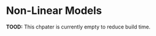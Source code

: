 # Non-Linear Models

**TOOD:** This chpater is currently empty to reduce build time.

<!-- Some notes: -->

<!-- - Currently, most of this code is similar to that of the non-linear chapter of ISLR. It will likely change in the future. -->
<!-- - GAMs and `caret` have some issues working together! -->
<!-- - These are currently notes without narrative. -->

<!-- ```{r load_library} -->
<!-- library(ISLR) -->
<!-- ``` -->

<!-- ## Polynomial Regression -->

<!-- ```{r} -->
<!-- fit_poly_4 = lm(wage ~ poly(age, 4), data = Wage) -->
<!-- summary(fit_poly_4) -->
<!-- ``` -->

<!-- ```{r} -->
<!-- fit_poly_4_raw = lm(wage ~ poly(age, 4, raw = TRUE), data = Wage) -->
<!-- summary(fit_poly_4_raw) -->
<!-- ``` -->

<!-- ```{r} -->
<!-- coef(fit_poly_4) -->
<!-- coef(fit_poly_4_raw) -->
<!-- plot(fitted(fit_poly_4), fitted(fit_poly_4_raw)) -->
<!-- ``` -->


<!-- ```{r plot_poly_fit} -->
<!-- age_lower = range(Wage$age)[1] -->
<!-- age_upper = range(Wage$age)[2] -->
<!-- age_grid = seq(from = age_lower, to = age_upper, by = 1) -->

<!-- age_pred = predict(fit_poly_4, newdata = data.frame(age = age_grid), se = TRUE) -->
<!-- age_se_bands = cbind(age_pred$fit + 2 * age_pred$se.fit, age_pred$fit - 2 * age_pred$se.fit) -->

<!-- plot(wage ~ age, data = Wage, -->
<!--   cex = .5, col = "darkgrey", -->
<!--   xlab = "Age", ylab = "Wage" -->
<!-- ) -->
<!-- lines(age_grid, age_pred$fit, lwd = 2, col = "dodgerblue") -->
<!-- matlines(age_grid, age_se_bands, lwd = 1, col = "dodgerblue", lty = 3) -->
<!-- ``` -->

<!-- ### ANOVA -->

<!-- ```{r anova} -->
<!-- fit_a = lm(wage ~ education, data = Wage) -->
<!-- fit_b = lm(wage ~ education + age, data = Wage) -->
<!-- fit_c = lm(wage ~ education + poly(age, 2), data = Wage) -->
<!-- fit_d = lm(wage ~ education + poly(age, 3), data = Wage) -->
<!-- anova(fit_a, fit_b, fit_c, fit_d) -->
<!-- ``` -->

<!-- ## Logistic Regression, Polynomial Terms -->

<!-- ```{r logistic} -->
<!-- glm_poly_4 = glm(I(wage > 250) ~ poly(age, 4), data = Wage, family = binomial) -->
<!-- summary(glm_poly_4) -->
<!-- ``` -->

<!-- ```{r} -->
<!-- glm_pred = predict(glm_poly_4, newdata = data.frame(age = age_grid), se = TRUE) -->
<!-- glm_se_bands = cbind(fit = glm_pred$fit, -->
<!--                      lower = glm_pred$fit - 2 * glm_pred$se.fit, -->
<!--                      upper = glm_pred$fit + 2 * glm_pred$se.fit) -->

<!-- glm_prob_bands = exp(glm_se_bands) / (1 + exp(glm_se_bands)) -->
<!-- matplot(age_grid, glm_prob_bands, -->
<!--         lwd = c(2, 1, 1), lty = c(1, 2, 2), -->
<!--         type = "l", col = "dodgerblue", -->
<!--         ylim = c(0, 0.1)) -->
<!-- points(jitter(Wage$age), I((Wage$wage > 250) / 10), -->
<!--        cex = .5, pch = "|", col = "darkgrey" -->
<!-- ) -->
<!-- ``` -->

<!-- ## Step Functions -->

<!-- ```{r step_functions} -->
<!-- table(cut(Wage$age, 4)) -->
<!-- step_fit = lm(wage ~ cut(age, 4), data = Wage) -->
<!-- age_pred = predict(step_fit, newdata = data.frame(age = age_grid), se = TRUE) -->
<!-- coef(summary(step_fit)) -->

<!-- plot(wage ~ age, data = Wage, -->
<!--      cex = .5, col = "darkgrey", -->
<!--      xlab = "Age", ylab = "Wage" -->
<!-- ) -->
<!-- lines(age_grid, age_pred$fit, col = "dodgerblue", lwd = 3) -->
<!-- ``` -->










<!-- ### Smoothing Splines -->

<!-- ```{r smooth_spline, message=FALSE, warning=FALSE} -->
<!-- library(splines) -->
<!-- ss_age = smooth.spline(Wage$age, Wage$wage, df = 28) -->
<!-- plot(wage ~ age, data = Wage, -->
<!--      cex = .5, col = "darkgrey", -->
<!--      xlab = "Age", ylab = "Wage" -->
<!-- ) -->
<!-- lines(ss_age, col = "darkorange", lwd = 2) -->

<!-- ss_age_cv = smooth.spline(Wage$age, Wage$wage, cv = TRUE) -->
<!-- ss_age_cv -->
<!-- lines(ss_age_cv, col = "dodgerblue", lwd = 2) -->
<!-- ``` -->


<!-- ## Local Regression -->


<!-- ```{r local} -->
<!-- plot(wage ~ age, data = Wage, -->
<!--      cex = .5, col = "darkgrey", -->
<!--      xlab = "Age", ylab = "Wage" -->
<!-- ) -->
<!-- title("Local Regression") -->
<!-- local_span_01 = loess(wage ~ age, span = .1, data = Wage) -->
<!-- local_span_09 = loess(wage ~ age, span = .9, data = Wage) -->
<!-- lines(age_grid, predict(local_span_01, data.frame(age = age_grid)), -->
<!--       col = "darkorange", lwd = 2) -->
<!-- lines(age_grid, predict(local_span_09, data.frame(age = age_grid)), -->
<!--       col = "dodgerblue", lwd = 2) -->
<!-- legend("topright", legend = c("Span = 0.1", "Span = 0.9"), -->
<!--        col = c("darkorange", "dodgerblue"), lty = 1, lwd = 2, cex = .8) -->
<!-- ``` -->






<!-- ## Generalized Additive Models (GAMs) -->


<!-- ```{r} -->
<!-- library(gam) -->
<!-- gam_fit = gam(wage ~ s(age, 4) + s(year, 4) + education, data = Wage) -->
<!-- par(mfrow = c(1, 3)) -->
<!-- plot(gam_fit, se = TRUE, col = "darkorange", lwd = 2) -->
<!-- ``` -->

<!-- ```{r} -->
<!-- gam_fit_small = gam(wage ~ s(age, 4) + education, data = Wage) -->
<!-- anova(gam_fit_small, gam_fit, test = "F") -->
<!-- ``` -->

<!-- ```{r} -->
<!-- gam_log = gam(I(wage > 250) ~ s(age, 4) + s(year, 4) + education, -->
<!--               family = binomial, data = Wage) -->
<!-- par(mfrow = c(1, 3)) -->
<!-- plot(gam_log) -->
<!-- par(mfrow = c(1, 3)) -->
<!-- plot(gam_log, se = TRUE, col = "dodgerblue") -->
<!-- ``` -->



<!-- ### GAMs in `caret` -->

<!-- ```{r, message=FALSE, warning=FALSE} -->
<!-- set.seed(430) -->
<!-- library(caret) -->
<!-- library(MASS) -->
<!-- bos_idx = createDataPartition(Boston$medv, p = 0.75, list = FALSE) -->
<!-- bos_trn = Boston[bos_idx, ] -->
<!-- bos_tst = Boston[-bos_idx, ] -->
<!-- ``` -->

<!-- ```{r} -->
<!-- cv_5 = trainControl(method = "cv", number = 5) -->
<!-- gam_grid = expand.grid(df = 1:10) -->
<!-- gam_train = train(medv ~ ., data = bos_trn, trControl = cv_5,  -->
<!--                   method = "gamSpline", tuneGrid = gam_grid) -->
<!-- plot(gam_train) -->
<!-- ``` -->


<!-- ```{r} -->
<!-- gam_train -->
<!-- ``` -->



<!-- ## External Links -->

<!-- - [GAM: The Predictive Modeling Silver Bullet](http://multithreaded.stitchfix.com/blog/2015/07/30/gam/) -->


<!-- ## RMarkdown -->

<!-- The RMarkdown file for this chapter can be found [**here**](18-nonlin.Rmd). The file was created using `R` version 3.5.1 and the following packages: -->

<!-- - Base Packages, Attached -->

<!-- ```{r, echo = FALSE} -->
<!-- sessionInfo()$basePkgs -->
<!-- ``` -->

<!-- - Additional Packages, Attached -->

<!-- ```{r, echo = FALSE} -->
<!-- names(sessionInfo()$otherPkgs) -->
<!-- ``` -->

<!-- - Additional Packages, Not Attached -->

<!-- ```{r, echo = FALSE} -->
<!-- names(sessionInfo()$loadedOnly) -->
<!-- ``` -->


